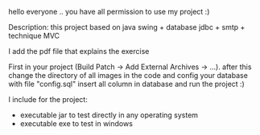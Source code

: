 hello everyone ..
you have all permission to use my project :)

Description:
this project based on java swing + database jdbc + smtp + technique MVC

I add the pdf file that explains the exercise

First in your project (Build Patch -> Add External Archives -> ...). after this change the directory of all images in the code and config your database with file "config.sql" insert all column in database and run the project :)

I include for the project:

- executable jar to test directly in any operating system
- executable exe to test in windows
